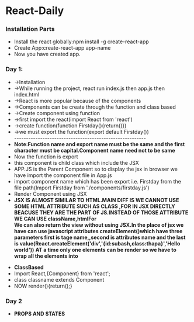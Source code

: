 <h1>React-Daily</h1>
<h3>Installation Parts</h3>
<ul>
  <li>Install the react globally:npm install -g create-react-app</li>
  <li>Create App:create-react-app app-name</li>
  <li>Now you have created app.</li>
  </ul>

<h3>Day 1:</h3>
  <ul>
    <li>->Installation</li>
    <li>->While running the project, react run index.js then app.js then index.html</li>
    <li>->React is more popular because of the components</li>
    <li>->Components can be create through the function and class based</li>
    <li>->Create component using function</li>
    <li>->first import the react(import React from 'react')</li>
    <li>->create function(function Firstday(){return()})</li>
    <li>->we must export the function(export default Firstday())</li>
    --------------------------------------------------------
    <li><b>Note:Function name and export name must be the same and the first character must be capital.Component name need not to be same</b></li>
    <li>Now the function is export</li>
    <li>this component is child class which include the JSX</li>
    <li>APP.JS is the Parent Component so to display the jsx in browser we have import the component file in App.js</li>
    <li>import component name which has been export i.e. Firstday from the file path(Import Firstday from './components/firstday.js')</li>
  <li>Render Component using JSX</li>
    <li><b>JSX IS ALMOST SIMILAR TO HTML.MAIN DIFF IS WE CANNOT USE SOME HTML ATTRIBUTE SUCH AS CLASS ,FOR IN JSX DIRECTLY BEACUSE THEY ARE THE PART OF JS.INSTEAD OF THOSE ATTRIBUTE WE CAN USE className,htmlFor</b></li>
    <b>We can also return the view without using  JSX.In the place of jsx we have can use javascript attributes createElement()which have three parameters first is tage name,,second is attributes name and the last is value(React.createElement('div','{id:subash,class:thapa}','Hello world'))</b>
    <b>AT a time only one elements can be render so we have to wrap all the elements into <div> </div></b>
  </ul>
  <ul>
  <li><b>ClassBased</b></li>
  <li>Import React,{Component} from 'react';</li>
  <li>class classname extends Component</li>
  <li>NOW render(){return();}</li>
  </ul>
  <h3>Day 2</h3>
  <ul>
  <li><b>PROPS AND STATES</b></li>
  </ul>
